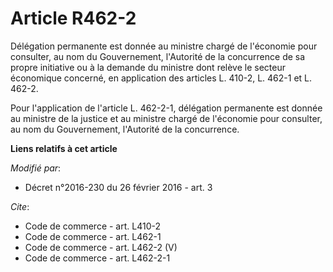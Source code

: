 # Article R462-2

Délégation permanente est donnée au ministre chargé de l'économie pour consulter, au nom du Gouvernement, l'Autorité de la
concurrence de sa propre initiative ou à la demande du ministre dont relève le secteur économique concerné, en application
des articles L. 410-2, L. 462-1 et L. 462-2. 

Pour l'application de l'article L. 462-2-1, délégation permanente est donnée au ministre de la justice et au ministre chargé
de l'économie pour consulter, au nom du Gouvernement, l'Autorité de la concurrence.

**Liens relatifs à cet article**

_Modifié par_:

  - Décret n°2016-230 du 26 février 2016 - art. 3

_Cite_:

  - Code de commerce - art. L410-2
  - Code de commerce - art. L462-1
  - Code de commerce - art. L462-2 (V)
  - Code de commerce - art. L462-2-1
